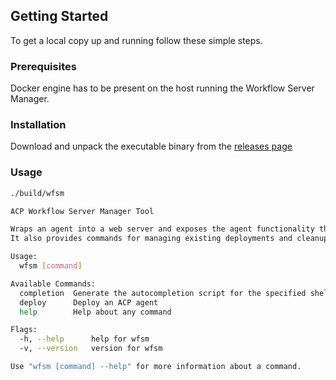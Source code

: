 
## Getting Started

To get a local copy up and running follow these simple steps.

### Prerequisites

Docker engine has to be present on the host running the Workflow Server Manager.


### Installation

Download and unpack the executable binary from the [releases page](https://github.com/agntcy/workflow-srv-mgr/releases)


### Usage

```bash
./build/wfsm                                                                                                                                                      [15:18:18]

ACP Workflow Server Manager Tool

Wraps an agent into a web server and exposes the agent functionality through ACP.
It also provides commands for managing existing deployments and cleanup tasks

Usage:
  wfsm [command]

Available Commands:
  completion  Generate the autocompletion script for the specified shell
  deploy      Deploy an ACP agent
  help        Help about any command

Flags:
  -h, --help      help for wfsm
  -v, --version   version for wfsm

Use "wfsm [command] --help" for more information about a command.
```